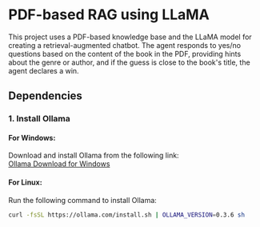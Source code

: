 # PDF-based RAG using LLaMA

This project uses a PDF-based knowledge base and the LLaMA model for creating a retrieval-augmented chatbot. The agent responds to yes/no questions based on the content of the book in the PDF, providing hints about the genre or author, and if the guess is close to the book's title, the agent declares a win.

## Dependencies

### 1. **Install Ollama**

#### For Windows:
Download and install Ollama from the following link:  
[Ollama Download for Windows](https://ollama.com/download)

#### For Linux:
Run the following command to install Ollama:
```bash
curl -fsSL https://ollama.com/install.sh | OLLAMA_VERSION=0.3.6 sh


